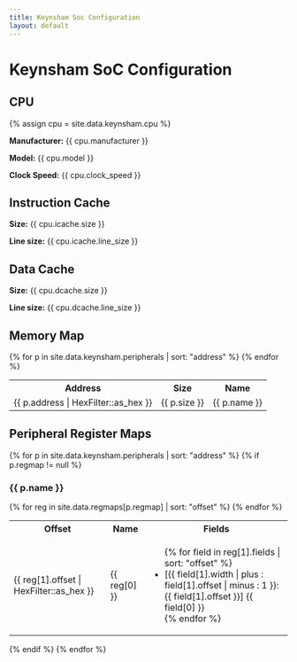 ```yaml
---
title: Keynsham Soc Configuration
layout: default
---
```


<h1>Keynsham SoC Configuration</h1>

<h2>CPU</h2>
{% assign cpu = site.data.keynsham.cpu %}
<p><strong>Manufacturer:</strong> {{ cpu.manufacturer }}</p>
<p><strong>Model:</strong> {{ cpu.model }}</p>
<p><strong>Clock Speed:</strong> {{ cpu.clock_speed }}</p>

<h2>Instruction Cache</h2>
<p><strong>Size:</strong> {{ cpu.icache.size }}</p>
<p><strong>Line size:</strong> {{ cpu.icache.line_size }}</p>

<h2>Data Cache</h2>
<p><strong>Size:</strong> {{ cpu.dcache.size }}</p>
<p><strong>Line size:</strong> {{ cpu.dcache.line_size }}</p>

<h2>Memory Map</h2>
<table>
<tr><th>Address</th><th>Size</th><th>Name</th></tr>
{% for p in site.data.keynsham.peripherals | sort: "address" %}
  <tr><td>{{ p.address | HexFilter::as_hex }}</td><td>{{ p.size }}</td><td>{{ p.name }}</td></tr>
{% endfor %}
</table>

<h2>Peripheral Register Maps</h2>

{% for p in site.data.keynsham.peripherals | sort: "address" %}
{% if p.regmap != null %}
<h3>{{ p.name }}</h3>
<table>
<tr><th>Offset</th><th>Name</th><th>Fields</th></tr>
	{% for reg in site.data.regmaps[p.regmap] | sort: "offset" %}
	  <tr><td>{{ reg[1].offset | HexFilter::as_hex }}</td><td>{{ reg[0] }}</td>
	  <td>
		<ul>
		{% for field in reg[1].fields | sort: "offset" %}
		<li>[{{ field[1].width | plus : field[1].offset | minus : 1 }}:{{ field[1].offset }}] {{ field[0] }} </li>
		{% endfor %}
		</ul>
	  </td>
	  </tr>
	{% endfor %}
</table>
{% endif %}
{% endfor %}
